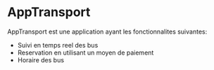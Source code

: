 # AppTransport
AppTransport est une application ayant les fonctionnalites suivantes:

- Suivi en temps reel des bus
- Reservation en utilisant un moyen de paiement
- Horaire des bus
